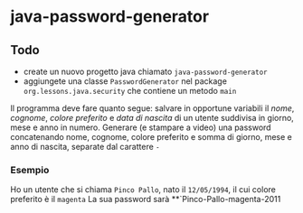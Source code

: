 # java-password-generator

## Todo
- create un nuovo progetto java chiamato `java-password-generator`
- aggiungete una classe `PasswordGenerator` nel package `org.lessons.java.security` che contiene un metodo `main`

Il programma deve fare quanto segue:
salvare in opportune variabili il *nome*, *cognome*, *colore preferito* e *data di nascita* di un utente suddivisa in giorno, mese e anno in numero.
Generare (e stampare a video) una password  concatenando nome, cognome, colore preferito e somma di giorno, mese e anno di nascita, separate dal carattere `-`

### Esempio
Ho un utente che si chiama `Pinco Pallo`, nato il `12/05/1994`, il cui colore preferito è il `magenta`
La sua password sarà **`Pinco-Pallo-magenta-2011
